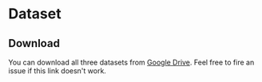 # Dataset

## Download
You can download all three datasets from [Google Drive](https://drive.google.com/drive/folders/1s6LGibPnal6gMld5t63aK4J7hnVkNeDs?usp=sharing). 
Feel free to fire an issue if this link doesn't work.
